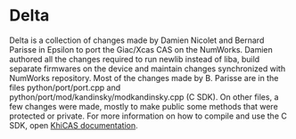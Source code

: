 # Delta

Delta is a collection of changes made by Damien Nicolet and Bernard Parisse in Epsilon to port the Giac/Xcas CAS on the NumWorks. Damien authored all the changes required to run newlib instead of liba, build separate firmwares on the device and maintain changes synchronized with NumWorks repository. Most of the changes made by B. Parisse are in the files python/port/port.cpp and python/port/mod/kandinsky/modkandinsky.cpp (C SDK). On other files, a few changes were made, mostly to make public some methods that were protected or private. For more information on how to compile and use the C SDK, open [KhiCAS documentation](https://www-fourier.ujf-grenoble.fr/~parisse/numworks/khicasnw.html).
